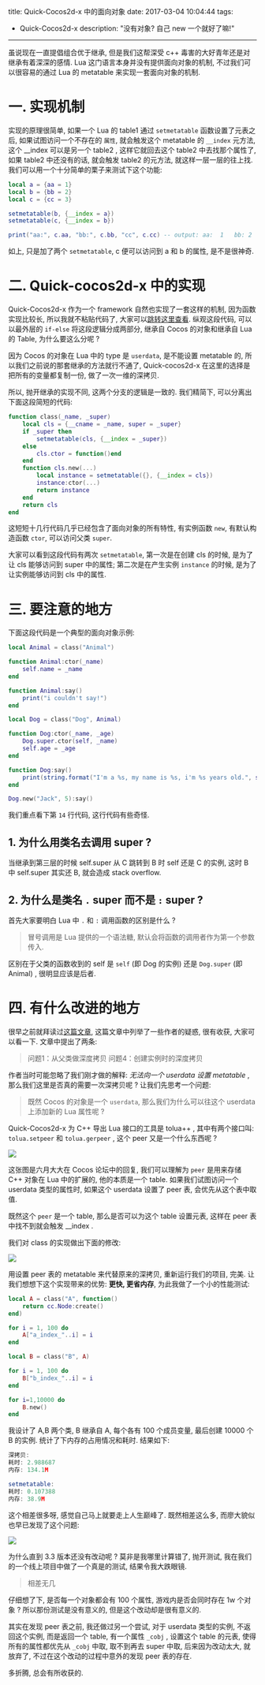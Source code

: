 title: Quick-Cocos2d-x 中的面向对象
date: 2017-03-04 10:04:44
tags:
- Quick-Cocos2d-x
description: "没有对象? 自己 new 一个就好了嘛!"
---

虽说现在一直提倡组合优于继承, 但是我们这帮深受 c++ 毒害的大好青年还是对继承有着深深的感情. Lua 这门语言本身并没有提供面向对象的机制, 不过我们可以很容易的通过 Lua 的 metatable 来实现一套面向对象的机制.

# 一. 实现机制 

实现的原理很简单, 如果一个 Lua 的 table1 通过 `setmetatable` 函数设置了元表之后, 如果试图访问一个不存在的 `属性`, 就会触发这个 metatable 的 `__index` 元方法, 这个 __index 可以是另一个 table2 , 这样它就回去这个 table2 中去找那个属性了, 如果 table2 中还没有的话, 就会触发 table2 的元方法, 就这样一层一层的往上找. 我们可以用一个十分简单的栗子来测试下这个功能:

```lua
local a = {aa = 1}
local b = {bb = 2}
local c = {cc = 3}

setmetatable(b, {__index = a})
setmetatable(c, {__index = b})

print("aa:", c.aa, "bb:", c.bb, "cc", c.cc) -- output: aa:  1   bb: 2   cc  3
```

如上, 只是加了两个 `setmetatable`, c 便可以访问到 a 和 b 的属性, 是不是很神奇.

# 二. Quick-cocos2d-x 中的实现

Quick-Cocos2d-x 作为一个 framework 自然也实现了一套这样的机制, 因为函数实现比较长, 所以我就不粘贴代码了, 大家可以[跳转这里查看][1]. 纵观这段代码, 可以以最外层的 `if-else` 将这段逻辑分成两部分, 继承自 Cocos 的对象和继承自 Lua 的 Table, 为什么要这么分呢 ?

因为 Cocos 的对象在 Lua 中的 type 是 `userdata`, 是不能设置 metatable 的, 所以我们之前说的那套继承的方法就行不通了, Quick-cocos2d-x 在这里的选择是把所有的变量都复制一份, 做了一次一维的深拷贝. 

所以, 抛开继承的实现不同, 这两个分支的逻辑是一致的. 我们精简下, 可以分离出下面这段简短的代码:

```lua
function class(_name, _super)
    local cls = {__cname = _name, super = _super}
    if _super then
        setmetatable(cls, {__index = _super})
    else
        cls.ctor = function()end
    end
    function cls.new(...)
        local instance = setmetatable({}, {__index = cls})
        instance:ctor(...)
        return instance
    end
    return cls
end
```

这短短十几行代码几乎已经包含了面向对象的所有特性, 有实例函数 `new`, 有默认构造函数 `ctor`, 可以访问父类 `super`. 

大家可以看到这段代码有两次 `setmetatable`, 第一次是在创建 cls 的时候, 是为了让 cls 能够访问到 super 中的属性; 第二次是在产生实例 `instance` 的时候, 是为了让实例能够访问到 cls 中的属性. 

# 三. 要注意的地方

下面这段代码是一个典型的面向对象示例:

```lua
local Animal = class("Animal")

function Animal:ctor(_name)
    self.name = _name
end

function Animal:say()
    print("i couldn't say!")
end

local Dog = class("Dog", Animal)

function Dog:ctor(_name, _age)
    Dog.super.ctor(self, _name)
    self.age = _age
end

function Dog:say()
    print(string.format("I'm a %s, my name is %s, i'm %s years old.", self.__cname, self.name, self.age))
end

Dog.new("Jack", 5):say()
```

我们重点看下第 `14` 行代码, 这行代码有些奇怪.

## 1. 为什么用类名去调用 super ?

当继承到第三层的时候 self.super 从 C 跳转到 B 时 self 还是 C 的实例, 这时 B 中 self.super 其实还 B, 就会造成 stack overflow.

## 2. 为什么是类名 `.` super 而不是 `:` super ?

首先大家要明白 Lua 中 `.` 和 `:` 调用函数的区别是什么 ?

> 冒号调用是 Lua 提供的一个语法糖, 默认会将函数的调用者作为第一个参数传入.

区别在于父类的函数收到的 self 是 `self` (即 Dog 的实例) 还是 `Dog.super` (即 Animal) , 很明显应该是后者.

# 四. 有什么改进的地方

很早之前就拜读过[这篇文章][2], 这篇文章中列举了一些作者的疑惑, 很有收获, 大家可以看一下. 文章中提出了两条:

> 问题1：从父类做深度拷贝
> 问题4：创建实例时的深度拷贝

作者当时可能忽略了我们刚才做的解释: *无法向一个 userdata 设置 metatable* , 那么我们这里是否真的需要一次深拷贝呢 ? 让我们先思考一个问题:

> 既然 Cocos 的对象是一个 `userdata`, 那么我们为什么可以往这个 userdata 上添加新的 Lua 属性呢 ?

Quick-Cocos2d-x 为 C++ 导出 Lua 接口的工具是 tolua++ , 其中有两个接口叫: `tolua.setpeer` 和 `tolua.gerpeer` , 这个 peer 又是一个什么东西呢 ?

![][4]

这张图是六月大大在 Cocos 论坛中的回复, 我们可以理解为 `peer` 是用来存储 C++ 对象在 Lua 中的扩展的, 他的本质是一个 table. 如果我们试图访问一个 userdata 类型的属性时, 如果这个 userdata 设置了 peer 表, 会优先从这个表中取值.

既然这个 `peer` 是一个 table, 那么是否可以为这个 table 设置元表, 这样在 peer 表中找不到就会触发 __index .

我们对 class 的实现做出下面的修改:

![][5]

用设置 peer 表的 metatable 来代替原来的深拷贝, 重新运行我们的项目, 完美. 让我们想想下这个实现带来的优势: **更快, 更省内存**, 为此我做了一个小的性能测试:

```lua
local A = class("A", function()
    return cc.Node:create()
end)

for i = 1, 100 do
    A["a_index_"..i] = i
end

local B = class("B", A)

for i = 1, 100 do
    B["b_index_"..i] = i
end

for i=1,10000 do
    B.new()
end
```

我设计了 A,B 两个类, B 继承自 A, 每个各有 100 个成员变量, 最后创建 10000 个 B 的实例. 统计了下内存的占用情况和耗时. 结果如下:

```lua
深拷贝:
耗时: 2.988687
内存: 134.1M

setmetatable:
耗时: 0.107388
内存: 38.9M
```

这个相差很多呀, 感觉自己马上就要走上人生巅峰了. 既然相差这么多, 而廖大貌似也早已发现了这个问题:

![][6]

为什么直到 3.3 版本还没有改动呢 ? 莫非是我哪里计算错了, 抛开测试, 我在我们的一个线上项目中做了一个真是的测试, 结果令我大跌眼镜.

> 相差无几

仔细想了下, 是否每一个对象都会有 100 个属性, 游戏内是否会同时存在 1w 个对象 ? 所以那份测试是没有意义的, 但是这个改动却是很有意义的.

其实在发现 peer 表之前, 我还做过另一个尝试, 对于 userdata 类型的实例, 不返回这个实例, 而是返回一个 table, 有一个属性 `_cobj` , 设置这个 table 的元表, 使得所有的属性都优先从 `_cobj` 中取, 取不到再去 super 中取, 后来因为改动太大, 就放弃了, 不过在这个改动的过程中意外的发现 peer 表的存在.

多折腾, 总会有所收获的.

[1]: https://github.com/chukong/quick-cocos2d-x/blob/master/framework/functions.lua#L281-L339
[2]: http://jennal.com/2014/10/18/cocos2dx-lua-oop/
[3]: https://github.com/zfengzhen/Blog/blob/master/article/tolua%2B%2B%E5%AE%9E%E7%8E%B0%E5%88%86%E6%9E%90.md
[4]: https://ww1.sinaimg.cn/large/006tNc79ly1fdbsvt09tnj313o08ewg5.jpg
[5]: https://ww3.sinaimg.cn/large/006tNbRwly1fdbtiv4cbaj30v009i3zv.jpg
[6]: https://ww3.sinaimg.cn/large/006tNbRwly1fdbv2g5bfoj30m208mjs8.jpg